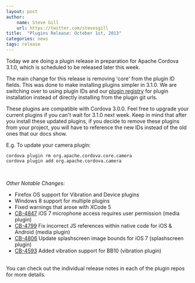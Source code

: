 ```yaml
---
layout: post
author:
    name: Steve Gill
    url: https://twitter.com/stevesgill
title:  "Plugins Release: October 1st, 2013"
categories: news
tags: release
---
```


Today we are doing a plugin release in preparation for Apache Cordova 3.1.0, which is scheduled to be released later this week.

The main change for this release is removing 'core' from the plugin ID fields. This was done to make installing plugins simpler in 3.1.0. We are switching over to using plugin IDs and our [plugin registry](http://plugins.cordova.io/) for plugin installation instead of directly installing from the plugin git urls.

These plugins are compatible with Cordova 3.0.0. Feel free to upgrade your current plugins if you can't wait for 3.1.0 next week. Keep in mind that after you install these updated plugins, if you decide to remove these plugins from your project, you will have to reference the new IDs instead of the old ones that our docs show.

E.g. To update your camera plugin:

    cordova plugin rm org.apache.cordova.core.camera
    cordova plugin add org.apache.cordova.camera

<br />

<!--more-->

*Other Notable Changes:*

* Firefox OS support for Vibration and Device plugins
* Windows 8 support for multiple plugins
* Fixed warnings that arose with XCode 5
* [CB-4847](https://issues.apache.org/jira/browse/CB-4847) iOS 7 microphone access requires user permission (media plugin)
* [CB-4799](https://issues.apache.org/jira/browse/CB-4799) Fix incorrect JS references within native code for iOS & Android (media plugin)
* [CB-4806](https://issues.apache.org/jira/browse/CB-4806) Update splashscreen image bounds for iOS 7 (splashscreen plugin)
* [CB-4593](https://issues.apache.org/jira/browse/CB-4593) Added vibration support for BB10 (vibration plugin)

<br />
You can check out the individual release notes in each of the plugin repos for more details.

